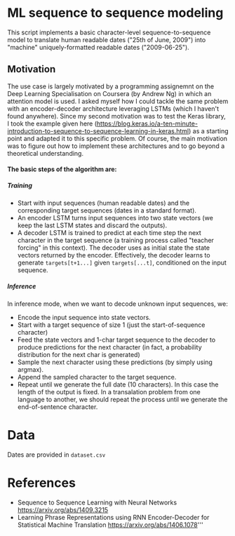 # ML sequence to sequence modeling

This script implements a basic character-level sequence-to-sequence model to translate human readable dates ("25th of June, 2009") into "machine" uniquely-formatted readable dates ("2009-06-25").

## Motivation
The use case is largely motivated by a programming assignemnt on the Deep Learning Specialisation on Coursera (by Andrew Ng) in which an attention model is used. I asked myself how I could tackle the same problem with an encoder-decoder architecture leveraging LSTMs (which I haven't found anywhere). Since my second motivation was to test the Keras library, I took the example given here (https://blog.keras.io/a-ten-minute-introduction-to-sequence-to-sequence-learning-in-keras.html) as a starting point and adapted it to this specific problem.
Of course, the main motivation was to figure out how to implement these architectures and to go beyond a theoretical understanding.

#### The basic steps of the algorithm are:
##### Training

- Start with input sequences (human readable dates)
    and the corresponding target sequences (dates in a standard format).
- An encoder LSTM turns input sequences into two state vectors
    (we keep the last LSTM states and discard the outputs).
- A decoder LSTM is trained to predict at each time step the next character in the target sequence (a training process called "teacher forcing" in this context). The decoder uses as initial state the state vectors returned by the encoder. Effectively, the decoder learns to generate `targets[t+1...]`
    given `targets[...t]`, conditioned on the input sequence.
    
##### Inference
In inference mode, when we want to decode unknown input sequences, we:
- Encode the input sequence into state vectors.
- Start with a target sequence of size 1 (just the start-of-sequence character)
- Feed the state vectors and 1-char target sequence
to the decoder to produce predictions for the next character
(in fact, a probability distribution for the next char is generated)
- Sample the next character using these predictions (by simply using argmax).
- Append the sampled character to the target sequence.
- Repeat until we generate the full date (10 characters). In this case the length of the output is fixed. In a transalation problem from one language to another, we should repeat the process until we generate the end-of-sentence character.  

# Data
Dates are provided in ``dataset.csv``

# References
- Sequence to Sequence Learning with Neural Networks
    https://arxiv.org/abs/1409.3215
- Learning Phrase Representations using
    RNN Encoder-Decoder for Statistical Machine Translation
    https://arxiv.org/abs/1406.1078'''